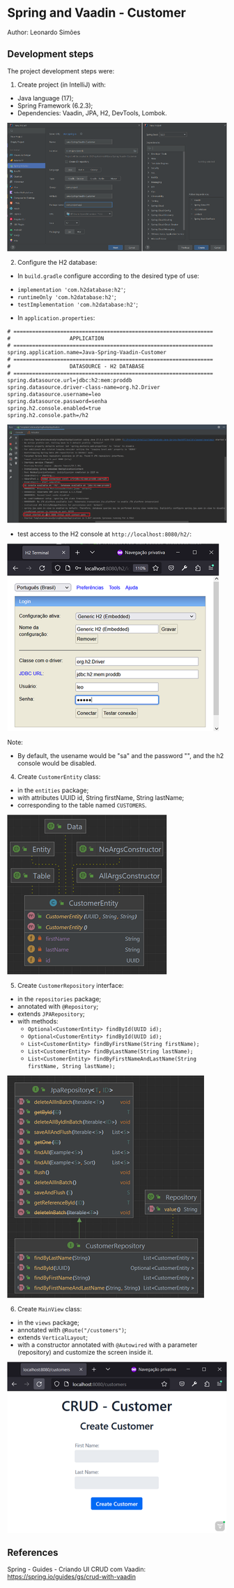 # Spring and Vaadin - Customer
Author: Leonardo Simões


## Development steps
The project development steps were:

1. Create project (in IntelliJ) with:
- Java language (17);
- Spring Framework (6.2.3);
- Dependencies: Vaadin, JPA, H2, DevTools, Lombok.

![Image-01-IntelliJ](images/Image-01-IntelliJ.png)

2. Configure the H2 database:
- In `build.gradle` configure according to the desired type of use:
* `implementation 'com.h2database:h2'`;
* `runtimeOnly 'com.h2database:h2'`;
* `testImplementation 'com.h2database:h2'`;
- In `application.properties`:

```properties
# ================================================================
#                   APPLICATION
# ================================================================
spring.application.name=Java-Spring-Vaadin-Customer
# ================================================================
#                   DATASOURCE - H2 DATABASE
# ================================================================
spring.datasource.url=jdbc:h2:mem:proddb
spring.datasource.driver-class-name=org.h2.Driver
spring.datasource.username=leo
spring.datasource.password=senha
spring.h2.console.enabled=true
spring.h2.console.path=/h2
```

![Image-02-Terminal-Run](images/Image-02-Terminal-Run.png)

- test access to the H2 console at `http://localhost:8080/h2/`:

![Image-03-B-ConsoleH2](images/Image-03-B-ConsoleH2.png)

Note:
- By default, the usename would be "sa" and the password "", and the h2 console would be disabled.

4. Create `CustomerEntity` class:
- in the `entities` package;
- with attributes UUID id, String firstName, String lastName;
- corresponding to the table named `CUSTOMERS`.

![Image-04-CustomerEntity](images/Image-04-CustomerEntity.png)

5. Create `CustomerRepository` interface:
- in the `repositories` package;
- annotated with `@Repository`;
- extends `JPARepository`;
- with methods:
    * `Optional<CustomerEntity> findById(UUID id);`
    * `Optional<CustomerEntity> findById(UUID id);`
    * `List<CustomerEntity> findByFirstName(String firstName);`
    * `List<CustomerEntity> findByLastName(String lastName);`
    * `List<CustomerEntity> findByFirstNameAndLastName(String firstName, String lastName);`

![Image-05-CustomerRepository](images/Image-05-CustomerRepository.png)

6. Create `MainView` class:
- in the `views` package;
- annotated with `@Route("/customers")`;
- extends `VerticalLayout`;
- with a constructor annotated with `@Autowired` with a parameter (repository) and customize the screen inside it.

![Image-06-Screen-01-Create](images/Image-06-Screen-01-Create.png)


## References
Spring - Guides - Criando UI CRUD com Vaadin:
https://spring.io/guides/gs/crud-with-vaadin